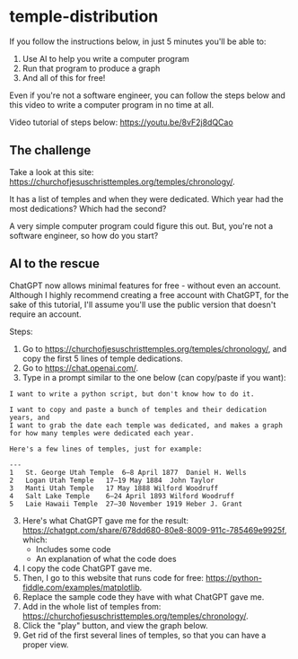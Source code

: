 # temple-distribution

If you follow the instructions below, in just 5 minutes you'll be able to:
1. Use AI to help you write a computer program
2. Run that program to produce a graph
3. And all of this for free!

Even if you're not a software engineer, you can follow the steps below and this video to write a computer program in no time at all.

Video tutorial of steps below: https://youtu.be/8vF2j8dQCao

## The challenge

Take a look at this site: https://churchofjesuschristtemples.org/temples/chronology/.

It has a list of temples and when they were dedicated.  Which year had the most dedications?  Which had the second?

A very simple computer program could figure this out.  But, you're not a software engineer, so how do you start?

## AI to the rescue

ChatGPT now allows minimal features for free - without even an account.  Although I highly recommend creating a free account with ChatGPT, for the sake of this tutorial, I'll assume you'll use the public version that doesn't require an account.

Steps:
1. Go to https://churchofjesuschristtemples.org/temples/chronology/, and copy the first 5 lines of temple dedications.
2. Go to https://chat.openai.com/.
3. Type in a prompt similar to the one below (can copy/paste if you want):
  ```plaintext
  I want to write a python script, but don't know how to do it.

I want to copy and paste a bunch of temples and their dedication years, and
I want to grab the date each temple was dedicated, and makes a graph
for how many temples were dedicated each year.

Here's a few lines of temples, just for example:

---
1	St. George Utah Temple	6–8 April 1877	Daniel H. Wells
2	Logan Utah Temple	17–19 May 1884	John Taylor
3	Manti Utah Temple	17 May 1888	Wilford Woodruff
4	Salt Lake Temple	6–24 April 1893	Wilford Woodruff
5	Laie Hawaii Temple	27–30 November 1919	Heber J. Grant
  ```
3. Here's what ChatGPT gave me for the result: https://chatgpt.com/share/678dd680-80e8-8009-911c-785469e9925f, which:
   - Includes some code
   - An explanation of what the code does
4. I copy the code ChatGPT gave me.
5. Then, I go to this website that runs code for free: https://python-fiddle.com/examples/matplotlib.
6. Replace the sample code they have with what ChatGPT gave me.
7. Add in the whole list of temples from: https://churchofjesuschristtemples.org/temples/chronology/.
8. Click the "play" button, and view the graph below.
9. Get rid of the first several lines of temples, so that you can have a proper view.
